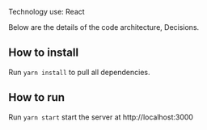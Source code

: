 
Technology use:  React

Below are the details of the code architecture, Decisions.

## How to install 
Run `yarn install` to pull all dependencies.

## How to run

Run `yarn start` start the server at http://localhost:3000

